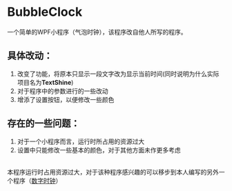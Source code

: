 # BubbleClock
一个简单的WPF小程序（气泡时钟），该程序改自他人所写的程序。
## 具体改动：
1. 改变了功能，将原本只显示一段文字改为显示当前时间(同时说明为什么实际项目名为**TextShine**)
2. 对于程序中的参数进行的一些改动
3. 增添了设置按钮，以便修改一些颜色

## 存在的一些问题：
1. 对于一个小程序而言，运行时所占用的资源过大
2. 设置中只能修改一些基本的颜色，对于其他方面未作更多考虑

<br/>
本程序运行时占用资源过大，对于该种程序感兴趣的可以移步到本人编写的另外一个程序（<a href="https://github.com/Xiang-M-J/DigitalClock">数字时钟</a>）
